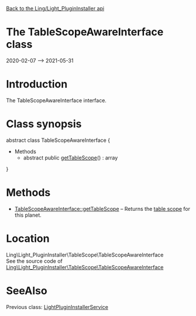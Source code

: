 [Back to the Ling/Light_PluginInstaller api](https://github.com/lingtalfi/Light_PluginInstaller/blob/master/doc/api/Ling/Light_PluginInstaller.md)



The TableScopeAwareInterface class
================
2020-02-07 --> 2021-05-31






Introduction
============

The TableScopeAwareInterface interface.



Class synopsis
==============


abstract class <span class="pl-k">TableScopeAwareInterface</span>  {

- Methods
    - abstract public [getTableScope](https://github.com/lingtalfi/Light_PluginInstaller/blob/master/doc/api/Ling/Light_PluginInstaller/TableScope/TableScopeAwareInterface/getTableScope.md)() : array

}






Methods
==============

- [TableScopeAwareInterface::getTableScope](https://github.com/lingtalfi/Light_PluginInstaller/blob/master/doc/api/Ling/Light_PluginInstaller/TableScope/TableScopeAwareInterface/getTableScope.md) &ndash; Returns the [table scope](https://github.com/lingtalfi/TheBar/blob/master/discussions/table-scope.md) for this planet.





Location
=============
Ling\Light_PluginInstaller\TableScope\TableScopeAwareInterface<br>
See the source code of [Ling\Light_PluginInstaller\TableScope\TableScopeAwareInterface](https://github.com/lingtalfi/Light_PluginInstaller/blob/master/TableScope/TableScopeAwareInterface.php)



SeeAlso
==============
Previous class: [LightPluginInstallerService](https://github.com/lingtalfi/Light_PluginInstaller/blob/master/doc/api/Ling/Light_PluginInstaller/Service/LightPluginInstallerService.md)<br>
